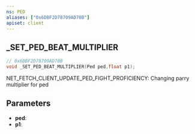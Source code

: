 ```yaml
---
ns: PED
aliases: ["0x6DBF2D78709AD70B"]
apiset: client
---
```

## _SET_PED_BEAT_MULTIPLIER

```c
// 0x6DBF2D78709AD70B
void _SET_PED_BEAT_MULTIPLIER(Ped ped,float p1);
```

NET_FETCH_CLIENT_UPDATE_PED_FIGHT_PROFICIENCY: Changing parry multiplier for ped

## Parameters
* **ped**:
* **p1**:



